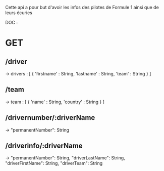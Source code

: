 Cette api a pour but d'avoir les infos des pilotes de Formule 1 ainsi que de leurs écuries

DOC : 

# GET

## /driver

-> drivers : [
    {
        'firstname' : String,
        'lastname' : String,
        'team' : String
    }
]

## /team

-> team : [
    {
        'name' : String,
        'country' : String
    }
]

## /drivernumber/:driverName

-> "permanentNumber": String

## /driverinfo/:driverName

-> "permanentNumber": String,
    "driverLastName": String,
    "driverFirstName": String,
    "driverTeam": String

